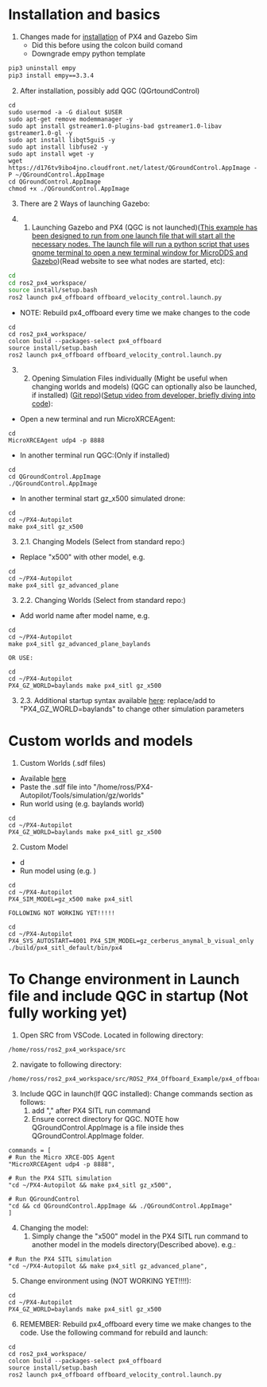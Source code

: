 
# Installation and basics

1. Changes made for [installation](https://github.com/ARK-Electronics/ROS2_PX4_Offboard_Example?tab=readme-ov-file#readme) of PX4 and Gazebo Sim
	- Did this before using the colcon build comand
	- Downgrade empy python template
```bash
pip3 uninstall empy
pip3 install empy==3.3.4
```
2. After installation, possibly add QGC (QGrtoundControl)
```Shell
cd
sudo usermod -a -G dialout $USER
sudo apt-get remove modemmanager -y
sudo apt install gstreamer1.0-plugins-bad gstreamer1.0-libav gstreamer1.0-gl -y
sudo apt install libqt5gui5 -y
sudo apt install libfuse2 -y
sudo apt install wget -y
wget https://d176tv9ibo4jno.cloudfront.net/latest/QGroundControl.AppImage -P ~/QGroundControl.AppImage
cd QGroundControl.AppImage
chmod +x ./QGroundControl.AppImage
```
3. There are 2 Ways of launching Gazebo:
   
3. 1. Launching Gazebo and PX4 (QGC is not launched)([This example has been designed to run from one launch file that will start all the necessary nodes. The launch file will run a python script that uses gnome terminal to open a new terminal window for MicroDDS and Gazebo](https://github.com/ARK-Electronics/ROS2_PX4_Offboard_Example?tab=readme-ov-file#readme))(Read website to see what nodes are started, etc):
```bash
cd
cd ros2_px4_workspace/
source install/setup.bash
ros2 launch px4_offboard offboard_velocity_control.launch.py
```
- NOTE: Rebuild px4_offboard every time we make changes to the code
```Shell
cd
cd ros2_px4_workspace/
colcon build --packages-select px4_offboard
source install/setup.bash
ros2 launch px4_offboard offboard_velocity_control.launch.py
```

3. 2. Opening Simulation Files individually (Might be useful when changing worlds and models) (QGC can optionally also be launched, if installed) ([Git repo](https://github.com/nikhilsnayak3473/ROS2-PX4))([Setup video from developer, briefly diving into code](https://www.youtube.com/watch?v=8gKIP0OqHdQ)):

- Open a new terminal and run MicroXRCEAgent:
```Shell
cd
MicroXRCEAgent udp4 -p 8888
```
-  In another terminal run QGC:(Only if installed)
```Shell
cd
cd QGroundControl.AppImage
./QGroundControl.AppImage 
```
-  In another terminal start gz_x500 simulated drone:
```Shell
cd
cd ~/PX4-Autopilot
make px4_sitl gz_x500
```
3. 2.1. Changing Models (Select from standard repo:)
- Replace "x500" with other model, e.g.
```Shell
cd
cd ~/PX4-Autopilot
make px4_sitl gz_advanced_plane
```
3. 2.2. Changing Worlds (Select from standard repo:)
- Add world name after model name, e.g.
```Shell
cd
cd ~/PX4-Autopilot
make px4_sitl gz_advanced_plane_baylands
```
	OR USE:
```Shell
cd
cd ~/PX4-Autopilot
PX4_GZ_WORLD=baylands make px4_sitl gz_x500
```
3. 2.3. Additional startup syntax available [here](https://docs.px4.io/main/en/sim_gazebo_gz/):
replace/add to "PX4_GZ_WORLD=baylands" to change other simulation parameters




# Custom worlds and models

1. Custom Worlds (.sdf files)
- Available [here](https://app.gazebosim.org/fuel)
- Paste the .sdf file into "/home/ross/PX4-Autopilot/Tools/simulation/gz/worlds"
- Run world using (e.g. baylands world)
```Shell
cd
cd ~/PX4-Autopilot
PX4_GZ_WORLD=baylands make px4_sitl gz_x500
```

2. Custom Model
- d
- Run model using (e.g. )
```Shell
cd
cd ~/PX4-Autopilot
PX4_SIM_MODEL=gz_x500 make px4_sitl 
```

	FOLLOWING NOT WORKING YET!!!!!
```Shell
cd
cd ~/PX4-Autopilot
PX4_SYS_AUTOSTART=4001 PX4_SIM_MODEL=gz_cerberus_anymal_b_visual_only ./build/px4_sitl_default/bin/px4
```




# To Change environment in Launch file and include QGC in startup (Not fully working yet)

1. Open SRC from VSCode. Located in following directory:
```Shell
/home/ross/ros2_px4_workspace/src
```
2. navigate to following directory:
```Shell
/home/ross/ros2_px4_workspace/src/ROS2_PX4_Offboard_Example/px4_offboard/px4_offboard/processes.py
```
3. Include QGC in launch(If QGC installed): Change commands section as follows:
	1. add "," after PX4 SITL run command
	2. Ensure correct directory for QGC. NOTE how QGroundControl.AppImage is a file inside thes QGroundControl.AppImage folder.
```Shell
commands = [
# Run the Micro XRCE-DDS Agent
"MicroXRCEAgent udp4 -p 8888",

# Run the PX4 SITL simulation
"cd ~/PX4-Autopilot && make px4_sitl gz_x500",

# Run QGroundControl
"cd && cd QGroundControl.AppImage && ./QGroundControl.AppImage"
]
```
4. Changing the model:
	1. Simply change the "x500" model in the PX4 SITL run command to another model in the models directory(Described above). e.g.:
```Shell
# Run the PX4 SITL simulation
"cd ~/PX4-Autopilot && make px4_sitl gz_advanced_plane",
```

5. Change environment using (NOT WORKING YET!!!!): 
```Shell
cd
cd ~/PX4-Autopilot
PX4_GZ_WORLD=baylands make px4_sitl gz_x500
```

6. REMEMBER: Rebuild px4_offboard every time we make changes to the code. Use the following command for rebuild and launch:
```Shell
cd
cd ros2_px4_workspace/
colcon build --packages-select px4_offboard
source install/setup.bash
ros2 launch px4_offboard offboard_velocity_control.launch.py
```

